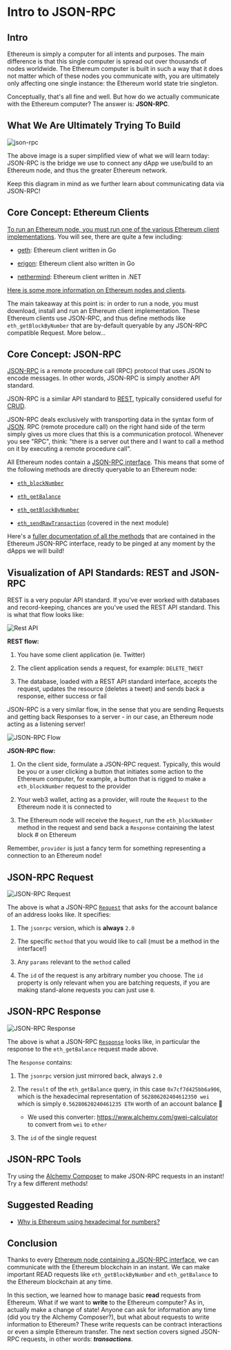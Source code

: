 # Intro to JSON-RPC

## Intro

Ethereum is simply a computer for all intents and purposes. The main difference is that this single computer is spread out over thousands of nodes worldwide. The Ethereum computer is built in such a way that it does not matter which of these nodes you communicate with, you are ultimately only affecting one single instance: the Ethereum world state trie singleton.

Conceptually, that's all fine and well. But how do we actually communicate with the Ethereum computer? The answer is: **JSON-RPC**.

## What We Are Ultimately Trying To Build

![json-rpc](image.png)

The above image is a super simplified view of what we will learn today: JSON-RPC is the bridge we use to connect any dApp we use/build to an Ethereum node, and thus the greater Ethereum network.

Keep this diagram in mind as we further learn about communicating data via JSON-RPC! 

## Core Concept: Ethereum Clients

[To run an Ethereum node, you must run one of the various Ethereum client implementations](https://ethernodes.org/). You will see, there are quite a few including:

- [geth](https://github.com/ethereum/go-ethereum): Ethereum client written in Go

- [erigon](https://github.com/ledgerwatch/erigon): Ethereum client also written in Go

- [nethermind](https://github.com/NethermindEth/nethermind): Ethereum client written in .NET

[Here is some more information on Ethereum nodes and clients](https://ethereum.org/en/developers/docs/nodes-and-clients/).

The main takeaway at this point is: in order to run a node, you must download, install and run an Ethereum client implementation. These Ethereum clients use JSON-RPC, and thus define methods like `eth_getBlockByNumber` that are by-default queryable by any JSON-RPC compatible Request. More below...

## Core Concept: JSON-RPC

[JSON-RPC](https://www.jsonrpc.org/) is a remote procedure call (RPC) protocol that uses JSON to encode messages. In other words, JSON-RPC is simply another API standard.

JSON-RPC is a similar API standard to [REST](https://www.redhat.com/en/topics/api/what-is-a-rest-api), typically considered useful for [CRUD](https://en.wikipedia.org/wiki/Create,_read,_update_and_delete).

JSON-RPC deals exclusively with transporting data in the syntax form of [JSON](https://www.w3schools.com/js/js_json_intro.asp). RPC (remote procedure call) on the right hand side of the term simply gives us more clues that this is a communication protocol. Whenever you see "RPC", think: "there is a server out there and I want to call a method on it by executing a remote procedure call".

All Ethereum nodes contain a [JSON-RPC interface](https://ethereum.org/en/developers/docs/apis/json-rpc/). This means that some of the following methods are directly queryable to an Ethereum node:

- [`eth_blockNumber`](https://docs.alchemy.com/reference/eth-blocknumber)

- [`eth_getBalance`](https://docs.alchemy.com/reference/eth-getbalance)

- [`eth_getBlockByNumber`](https://docs.alchemy.com/reference/eth-getblockbynumber)

- [`eth_sendRawTransaction`](https://docs.alchemy.com/reference/eth-sendrawtransaction) (covered in the next module)

Here's a [fuller documentation of all the methods](https://docs.alchemy.com/reference/ethereum-api-endpoints) that are contained in the Ethereum JSON-RPC interface, ready to be pinged at any moment by the dApps we will build!

## Visualization of API Standards: REST and JSON-RPC

REST is a very popular API standard. If you've ever worked with databases and record-keeping, chances are you've used the REST API standard. This is what that flow looks like:

![Rest API](image-1.png)

**REST flow:**

1. You have some client application (ie. Twitter)

2. The client application sends a request, for example: `DELETE_TWEET`

3. The database, loaded with a REST API standard interface, accepts the request, updates the resource (deletes a tweet) and sends back a response, either success or fail

JSON-RPC is a very similar flow, in the sense that you are sending Requests and getting back Responses to a server - in our case, an Ethereum node acting as a listening server!

![JSON-RPC Flow](image-2.png)

**JSON-RPC flow:**

1. On the client side, formulate a JSON-RPC request. Typically, this would be you or a user clicking a button that initiates some action to the Ethereum computer, for example, a button that is rigged to make a `eth_blockNumber` request to the provider

2. Your web3 wallet, acting as a provider, will route the `Request` to the Ethereum node it is connected to

3. The Ethereum node will receive the `Request`, run the `eth_blockNumber` method in the request and send back a `Response` containing the latest block # on Ethereum

Remember, `provider` is just a fancy term for something representing a connection to an Ethereum node!

## JSON-RPC Request

![JSON-RPC Request](image-3.png)

The above is what a JSON-RPC [`Request`]() that asks for the account balance of an address looks like. It specifies:

1. The `jsonrpc` version, which is **always** `2.0`

2. The specific `method` that you would like to call (must be a method in the interface!)

3. Any `params` relevant to the `method` called

4. The `id` of the request is any arbitrary number you choose. The `id` property is only relevant when you are batching requests, if you are making stand-alone requests you can just use `0`.

## JSON-RPC Response

![JSON-RPC Response](image-4.png)

The above is what a JSON-RPC [`Response`](https://www.jsonrpc.org/specification#response_object) looks like, in particular the response to the `eth_getBalance` request made above.

The `Response` contains:

1. The `jsonrpc` version just mirrored back, always `2.0` 

2. The `result` of the `eth_getBalance` query, in this case `0x7cf7d425bb6a906`, which is the hexadecimal representation of `562806202404612350 wei` which is simply `0.56280620240461235 ETH` worth of an account balance 💯

    - We used this converter: https://www.alchemy.com/gwei-calculator to convert from `wei` to `ether`

3. The `id` of the single request

## JSON-RPC Tools

Try using the [Alchemy Composer](https://dashboard.alchemy.com/composer) to make JSON-RPC requests in an instant! Try a few different methods!

## Suggested Reading

- [Why is Ethereum using hexadecimal for numbers?](https://ethereum.stackexchange.com/questions/26710/why-is-ethereum-json-rpc-using-hexidecimal-for-numbers)

## Conclusion

Thanks to every [Ethereum node containing a JSON-RPC interface](https://ethereum.github.io/execution-apis/api-documentation/), we can communicate with the Ethereum blockchain in an instant. We can make important READ requests like `eth_getBlockByNumber` and `eth_getBalance` to the Ethereum blockchain at any time.

In this section, we learned how to manage basic **read** requests from Ethereum. What if we want to **write** to the Ethereum computer? As in, actually make a change of state! Anyone can ask for information any time (did you try the Alchemy Composer?), but what about requests to write information to Ethereum? These write requests can be contract interactions or even a simple Ethereum transfer. The next section covers signed JSON-RPC requests, in other words: _**transactions**_.



